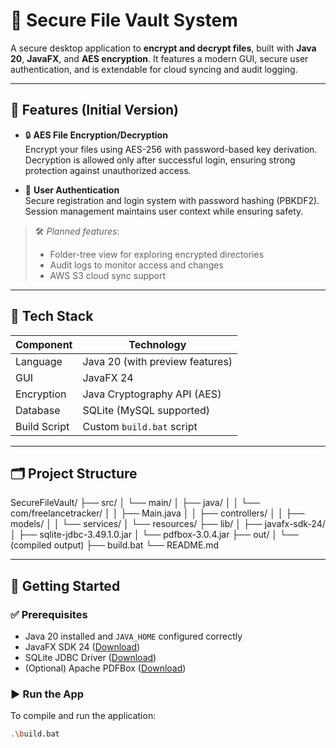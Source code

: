 # 🔐 Secure File Vault System

A secure desktop application to **encrypt and decrypt files**, built with **Java 20**, **JavaFX**, and **AES encryption**. It features a modern GUI, secure user authentication, and is extendable for cloud syncing and audit logging.

---

## 🚀 Features (Initial Version)

- 🔒 **AES File Encryption/Decryption**  
  Encrypt your files using AES-256 with password-based key derivation. Decryption is allowed only after successful login, ensuring strong protection against unauthorized access.

- 👤 **User Authentication**  
  Secure registration and login system with password hashing (PBKDF2). Session management maintains user context while ensuring safety.

> 🛠️ _Planned features_:  
> - Folder-tree view for exploring encrypted directories  
> - Audit logs to monitor access and changes  
> - AWS S3 cloud sync support

---

## 🧰 Tech Stack

| Component   | Technology                     |
|-------------|-------------------------------|
| Language     | Java 20 (with preview features) |
| GUI          | JavaFX 24                     |
| Encryption   | Java Cryptography API (AES)   |
| Database     | SQLite (MySQL supported)      |
| Build Script | Custom `build.bat` script     |

---

## 🗂️ Project Structure

SecureFileVault/ ├── src/ │ └── main/ │ ├── java/ │ │ └── com/freelancetracker/ │ │ ├── Main.java │ │ ├── controllers/ │ │ ├── models/ │ │ └── services/ │ └── resources/ ├── lib/ │ ├── javafx-sdk-24/ │ ├── sqlite-jdbc-3.49.1.0.jar │ └── pdfbox-3.0.4.jar ├── out/ │ └── (compiled output) ├── build.bat └── README.md


---

## 🏁 Getting Started

### ✅ Prerequisites

- Java 20 installed and `JAVA_HOME` configured correctly  
- JavaFX SDK 24 ([Download](https://gluonhq.com/products/javafx/))  
- SQLite JDBC Driver ([Download](https://github.com/xerial/sqlite-jdbc/releases))  
- (Optional) Apache PDFBox ([Download](https://pdfbox.apache.org/download.html))

### ▶️ Run the App

To compile and run the application:

```bash
.\build.bat
